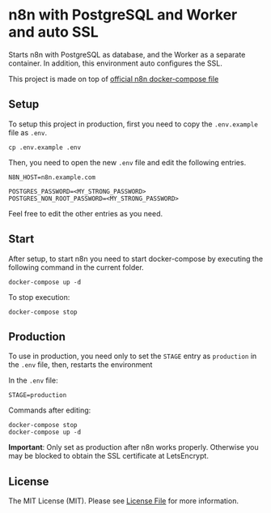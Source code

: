 # n8n with PostgreSQL and Worker and auto SSL

Starts n8n with PostgreSQL as database, and the Worker as a separate container. In addition, this environment auto configures the SSL.

This project is made on top of [official n8n docker-compose file](https://github.com/n8n-io/n8n/tree/master/docker/compose/withPostgresAndWorker)

## Setup

To setup this project in production, first you need to copy the `.env.example` file as `.env`.
```shell
cp .env.example .env
```

Then, you need to open the new `.env` file and edit the following entries.
```
N8N_HOST=n8n.example.com

POSTGRES_PASSWORD=<MY_STRONG_PASSWORD>
POSTGRES_NON_ROOT_PASSWORD=<MY_STRONG_PASSWORD>
```

Feel free to edit the other entries as you need.

## Start

After setup, to start n8n you need to start docker-compose by executing the following command in the current folder.

```shell
docker-compose up -d
```

To stop execution:
```shell
docker-compose stop
```

## Production

To use in production, you need only to set the `STAGE` entry as `production` in the `.env` file, then, restarts the environment

In the `.env` file:
```
STAGE=production
```

Commands after editing:
```shell
docker-compose stop
docker-compose up -d
```

**Important**: Only set as production after n8n works properly. Otherwise you may be blocked to obtain the SSL certificate at LetsEncrypt.

## License

The MIT License (MIT). Please see [License File](LICENSE) for more information.